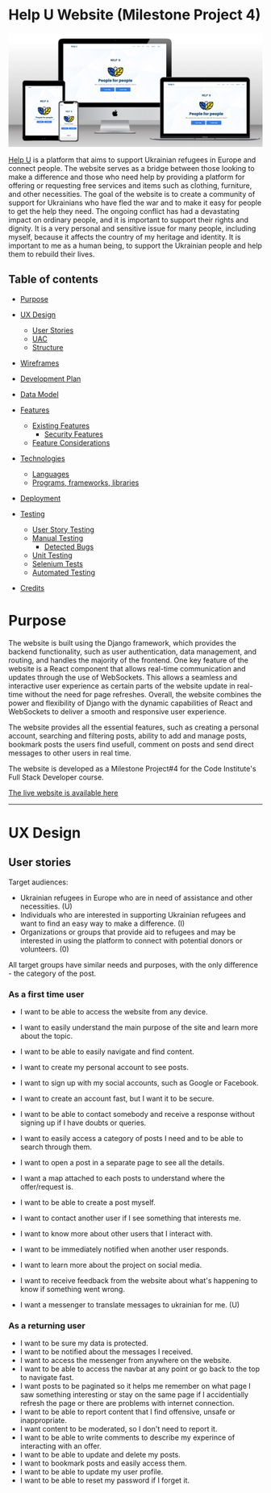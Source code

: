 # Help U Website (Milestone Project 4)
![mockup](/readme/assets/mockup-index.png)

[Help U](https://helpukr.herokuapp.com/) is a platform that aims to support Ukrainian refugees in Europe and connect people. The website serves as a bridge between those looking to make a difference and those who need help by providing a platform for offering or requesting free services and items such as clothing, furniture, and other necessities. The goal of the website is to create a community of support for Ukrainians who have fled the war and to make it easy for people to get the help they need. The ongoing conflict has had a devastating impact on ordinary people, and it is important to support their rights and dignity. It is a very personal and sensitive issue for many people, including myself, because it affects the country of my heritage and identity. It is important to me as a human being, to support the Ukrainian people and help them to rebuild their lives. 

## Table of contents

* [Purpose](#purpose)

* [UX Design](#ux-design)
  * [User Stories](#user-stories)
  * [UAC](#uac)
  * [Structure](#structure)

* [Wireframes](#wireframes)

* [Development Plan](#development-plan)

* [Data Model](#data-model)

* [Features](#features)
  * [Existing Features](#existing-features)
    * [Security Features](#security-features)
  * [Feature Considerations](#feature-considerations)

* [Technologies](#technologies)
  * [Languages](#languages)
  * [Programs, frameworks, libraries](#programs,-frameworks,-libraries)

* [Deployment](#deployment)

* [Testing](#testing)
  * [User Story Testing](#user-story-testing)
  * [Manual Testing](#manual-testing)
    * [Detected Bugs](#bugs-detected)
  * [Unit Testing](#unit-testing)
  * [Selenium Tests](#selenium-tests)
  * [Automated Testing](#automated-testing)

* [Credits](#credits)

# Purpose
The website is built using the Django framework, which provides the backend functionality, such as user authentication, data management, and routing, and handles the majority of the frontend. One key feature of the website is a React component that allows real-time communication and updates through the use of WebSockets. This allows a seamless and interactive user experience as certain parts of the website update in real-time without the need for page refreshes. Overall, the website combines the power and flexibility of Django with the dynamic capabilities of React and WebSockets to deliver a smooth and responsive user experience.

The website provides all the essential features, such as creating a personal account, searching and filtering posts, ability to add and manage posts, bookmark posts the users find usefull, comment on posts and send direct messages to other users in real time. 

The website is developed as a Milestone Project#4 for the Code Institute's Full Stack Developer course.  

[The live website is available here](https://helpukr.herokuapp.com/)
___
# UX Design
## User stories

Target audiences:
- Ukrainian refugees in Europe who are in need of assistance and other necessities. (U)
- Individuals who are interested in supporting Ukrainian refugees and want to find an easy way to make a difference. (I)
- Organizations or groups that provide aid to refugees and may be interested in using the platform to connect with potential donors or volunteers. (0)

All target groups have similar needs and purposes, with the only difference - the category of the post.

### As a **first time user**

- I want to be able to access the website from any device.
- I want to easily understand the main purpose of the site and learn more about the topic.
- I want to be able to easily navigate and find content.
- I want to create my personal account to see posts.
- I want to sign up with my social accounts, such as Google or Facebook.
- I want to create an account fast, but I want it to be secure.
- I want to be able to contact somebody and receive a response without signing up if I have doubts or queries.
- I want to easily access a category of posts I need and to be able to search through them.
- I want to open a post in a separate page to see all the details.
- I want a map attached to each posts to understand where the offer/request is.
- I want to be able to create a post myself.
- I want to contact another user if I see something that interests me.
- I want to know more about other users that I interact with.
- I want to be immediately notified when another user responds.
- I want to learn more about the project on social media.
- I want to receive feedback from the website about what's happening to know if something went wrong.

- I want a messenger to translate messages to ukrainian for me. (U)

### As a **returning user**

- I want to be sure my data is protected.
- I want to be notified about the messages I received.
- I want to access the messenger from anywhere on the website.
- I want to be able to access the navbar at any point or go back to the top to navigate fast.
- I want posts to be paginated so it helps me remember on what page I saw something interesting or stay on the same page if I accidentially refresh the page or there are problems with internet connection.
- I want to be able to report content that I find offensive, unsafe or inappropriate.
- I want content to be moderated, so I don't need to report it.
- I want to be able to write comments to describe my experince of interacting with an offer.
- I want to be able to update and delete my posts.
- I want to bookmark posts and easily access them.
- I want to be able to update my user profile.
- I want to be able to reset my password if I forget it.

